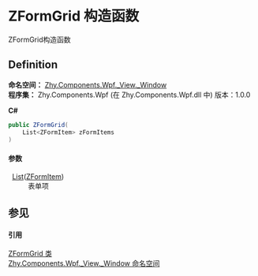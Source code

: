 # ZFormGrid 构造函数


ZFormGrid构造函数



## Definition
**命名空间：** <a href="N_Zhy_Components_Wpf__View__Window.md">Zhy.Components.Wpf._View._Window</a>  
**程序集：** Zhy.Components.Wpf (在 Zhy.Components.Wpf.dll 中) 版本：1.0.0

**C#**
``` C#
public ZFormGrid(
	List<ZFormItem> zFormItems
)
```



#### 参数
<dl><dt>  <a href="https://learn.microsoft.com/dotnet/api/system.collections.generic.list-1" target="_blank" rel="noopener noreferrer">List</a>(<a href="T_Zhy_Components_Wpf__Model_ZFormItem.md">ZFormItem</a>)</dt><dd>表单项</dd></dl>

## 参见


#### 引用
<a href="T_Zhy_Components_Wpf__View__Window_ZFormGrid.md">ZFormGrid 类</a>  
<a href="N_Zhy_Components_Wpf__View__Window.md">Zhy.Components.Wpf._View._Window 命名空间</a>  
